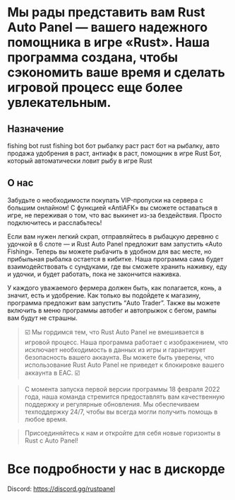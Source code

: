 # Мы рады представить вам Rust Auto Panel — вашего надежного помощника в игре «Rust». Наша программа создана, чтобы сэкономить ваше время и сделать игровой процесс еще более увлекательным. #
## Назначение
fishing bot rust fishing bot бот рыбалку раст раст бот на рыбалку, авто продажа удобрения в раст, антиафк в раст, помощник в игре Rust
Бот, который автоматически ловит рыбу в игре Rust
## О нас
Забудьте о необходимости покупать VIP-пропуски на сервера с большим онлайном! С функцией «AntiAFK» вы сможете оставаться в игре, не переживая о том, что вас выкинет из-за бездействия. Просто подключитесь и расслабьтесь!

Если вам нужен легкий скрап, отправляйтесь в рыбацкую деревню с удочкой в 6 слоте — и Rust Auto Panel предложит вам запустить «Auto Fishing». Теперь вы можете рыбачить в удобном для вас месте, но прибыльная рыбалка остается в кибитке. Наша программа сама будет взаимодействовать с сундуками, где вы сможете хранить наживку, еду и удочки, и будет работать, пока не закончится наживка.

У каждого уважаемого фермера должен быть, как полагается, конь, а значит, есть и удобрение. Как только вы подойдете к магазину, программа предложит вам запустить “Auto Trader”. Также вы можете включить в меню программы автобег и автопрыжок с бегом, рампы вам будут не страшны.

> ☑️ ﻿﻿Мы гордимся тем, что Rust Auto Panel не вмешивается в игровой процесс. Наша программа работает с изображением, что исключает необходимость в данных из игры и гарантирует безопасность вашего аккаунта. Вы можете быть уверены, что использование Rust Auto Panel не приведет к блокировке вашего аккаунта в EAC. ☑️

>  С момента запуска первой версии программы 18 февраля 2022 года, наша команда стремится предоставлять вам качественную поддержку и регулярные обновления. Мы обеспечиваем техподдержку 24/7, чтобы вы всегда могли получить помощь в любое время.

> Присоединяйтесь к нам и откройте для себя новые горизонты в Rust с Auto Panel!

# Все подробности у нас в дискорде

Discord: https://discord.gg/rustpanel
